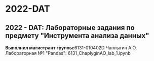 <h1>2022-DAT</h1>
<h2>2022 - DAT: Лабораторные задания по предмету "Инструмента анализа данных"</h2>
<b>Выполнил магистрант группы:</b>6131-010402D Чаплыгин А.О.</br>
Лабораторная №1 "Pandas": 6131_ChaplyginAO_lab_1.ipynb
